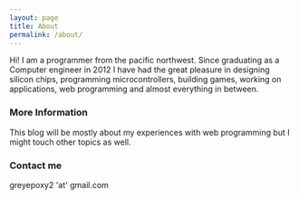 ```yaml
---
layout: page
title: About
permalink: /about/
---
```


Hi! I am a programmer from the pacific northwest. Since graduating as a Computer engineer in 2012 I have had the great pleasure in designing  silicon chips, programming microcontrollers, building games, working on applications, web programming and almost everything in between.

### More Information

This blog will be mostly about my experiences with web programming but I might touch other topics as well.

### Contact me

greyepoxy2 'at' gmail.com 